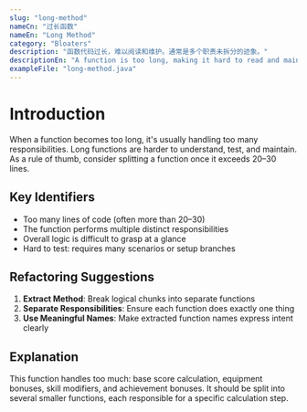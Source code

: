 ```yaml
---
slug: "long-method"
nameCn: "过长函数"
nameEn: "Long Method"
category: "Bloaters"
description: "函数代码过长，难以阅读和维护。通常是多个职责未拆分的迹象。"
descriptionEn: "A function is too long, making it hard to read and maintain—usually a sign multiple responsibilities haven't been split."
exampleFile: "long-method.java"
---
```


# Introduction

When a function becomes too long, it's usually handling too many responsibilities. Long functions are harder to understand, test, and maintain. As a rule of thumb, consider splitting a function once it exceeds 20–30 lines.

## Key Identifiers

- Too many lines of code (often more than 20–30)
- The function performs multiple distinct responsibilities
- Overall logic is difficult to grasp at a glance
- Hard to test: requires many scenarios or setup branches

## Refactoring Suggestions

1. **Extract Method**: Break logical chunks into separate functions
2. **Separate Responsibilities**: Ensure each function does exactly one thing
3. **Use Meaningful Names**: Make extracted function names express intent clearly

## Explanation

This function handles too much: base score calculation, equipment bonuses, skill modifiers, and achievement bonuses. It should be split into several smaller functions, each responsible for a specific calculation step.